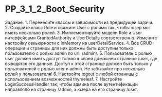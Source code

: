# PP_3_1_2_Boot_Security
Задание: 1. Перенесите классы и зависимости из предыдущей задачи. 2. Создайте класс Role и свяжите User с ролями так, чтобы юзер мог иметь несколько ролей. 3. Имплементируйте модели Role и User интерфейсами GrantedAuthority и UserDetails соответственно. Измените настройку секьюрности с inMemory на userDetailService. 4. Все CRUD-операции и страницы для них должны быть доступны только пользователю с ролью admin по url: /admin/. 5. Пользователь с ролью user должен иметь доступ только к своей домашней странице /user, где выводятся его данные. Доступ к этой странице должен быть только у пользователей с ролью user и admin. Не забывайте про несколько ролей у пользователя! 6. Настройте logout с любой страницы с использованием возможностей thymeleaf. 7. Настройте LoginSuccessHandler так, чтобы админа после аутентификации направляло на страницу /admin, а юзера на его страницу /user.
